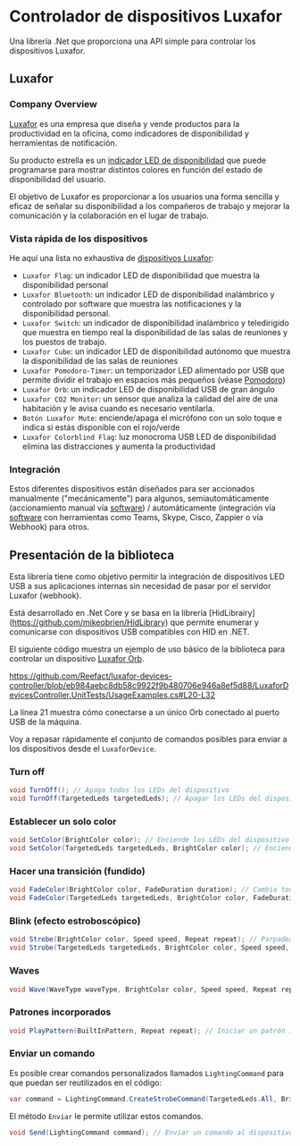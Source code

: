 # Controlador de dispositivos Luxafor

Una librería .Net que proporciona una API simple para controlar los dispositivos Luxafor.

## Luxafor

### Company Overview

[Luxafor](https://luxafor.com) es una empresa que diseña y vende productos para la productividad en la oficina, como indicadores de disponibilidad y herramientas de notificación. 

Su producto estrella es un [indicador LED de disponibilidad](https://luxafor.com/product/flag) que puede programarse para mostrar distintos colores en función del estado de disponibilidad del usuario. 

El objetivo de Luxafor es proporcionar a los usuarios una forma sencilla y eficaz de señalar su disponibilidad a los compañeros de trabajo y mejorar la comunicación y la colaboración en el lugar de trabajo.

### Vista rápida de los dispositivos

He aquí una lista no exhaustiva de [dispositivos Luxafor](https://luxafor.com/products):

- `Luxafor Flag`: un indicador LED de disponibilidad que muestra la disponibilidad personal
- `Luxafor Bluetooth`: un indicador LED de disponibilidad inalámbrico y controlado por software que muestra las notificaciones y la disponibilidad personal.
- `Luxafor Switch`: un indicador de disponibilidad inalámbrico y teledirigido que muestra en tiempo real la disponibilidad de las salas de reuniones y los puestos de trabajo.
- `Luxafor Cube`: un indicador LED de disponibilidad autónomo que muestra la disponibilidad de las salas de reuniones
- `Luxafor Pomodoro-Timer`: un temporizador LED alimentado por USB que permite dividir el trabajo en espacios más pequeños (véase [Pomodoro](https://reefact.net/craftsmanship/tools/pomodoro))
- `Luxafor Orb`: un indicador LED de disponibilidad USB de gran ángulo
- `Luxafor CO2 Monitor`: un sensor que analiza la calidad del aire de una habitación y le avisa cuando es necesario ventilarla.
- `Botón Luxafor Mute`: enciende/apaga el micrófono con un solo toque e indica si estás disponible con el rojo/verde
- `Luxafor Colorblind Flag`: luz monocroma USB LED de disponibilidad elimina las distracciones y aumenta la productividad

### Integración

Estos diferentes dispositivos están diseñados para ser accionados manualmente ("mecánicamente") para algunos, semiautomáticamente (accionamiento manual vía [software](https://luxaformanual.com)) / automáticamente (integración vía [software](https://luxaformanual.com) con herramientas como Teams, Skype, Cisco, Zappier o vía Webhook) para otros. 

## Presentación de la biblioteca

Esta librería tiene como objetivo permitir la integración de dispositivos LED USB a sus aplicaciones internas sin necesidad de pasar por el servidor Luxafor (webhook).

Está desarrollado en .Net Core y se basa en la librería [HidLibrairy] (https://github.com/mikeobrien/HidLibrary) que permite enumerar y comunicarse con dispositivos USB compatibles con HID en .NET.

El siguiente código muestra un ejemplo de uso básico de la biblioteca para controlar un dispositivo [Luxafor Orb](https://luxafor.com/product/orb/).

https://github.com/Reefact/luxafor-devices-controller/blob/eb984aebc8db58c9922f9b480706e946a8ef5d88/LuxaforDevicesController.UnitTests/UsageExamples.cs#L20-L32

La línea 21 muestra cómo conectarse a un único Orb conectado al puerto USB de la máquina.

Voy a repasar rápidamente el conjunto de comandos posibles para enviar a los dispositivos desde el `LuxaforDevice`.

### Turn off

```csharp
void TurnOff(); // Apaga todos los LEDs del dispositivo
void TurnOff(TargetedLeds targetedLeds); // Apagar los LEDs del dispositivo apuntado
```

### Establecer un solo color

```csharp
void SetColor(BrightColor color); // Enciende los LEDs del dispositivo en un color personalizado.
void SetColor(TargetedLeds targetedLeds, BrightColor color); // Enciende los LEDs del dispositivo targeted en un color personalizado.
```

### Hacer una transición (fundido)

```csharp
void FadeColor(BrightColor color, FadeDuration duration); // Cambia todos los LEDs del dispositivo a un color personalizado
void FadeColor(TargetedLeds targetedLeds, BrightColor color, FadeDuration duration); // Transición de los LEDs del dispositivo a un color personalizado
```

### Blink (efecto estroboscópico)

```csharp
void Strobe(BrightColor color, Speed speed, Repeat repeat); // Parpadea todos los LEDs del dispositivo en un color personalizado.
void Strobe(TargetedLeds targetedLeds, BrightColor color, Speed speed, Repeat repeat); // Hace parpadear los LEDs del dispositivo objetivo en un color personalizado
```

### Waves

```csharp
void Wave(WaveType waveType, BrightColor color, Speed speed, Repeat repeat); // Inicia un patrón de onda que se dirige a todos los LEDs del dispositivo basándose en un color personalizado.
```

### Patrones incorporados

```csharp
void PlayPattern(BuiltInPattern, Repeat repeat); // Iniciar un patrón incorporado que apunte a todos los LEDs del dispositivo.
```

### Enviar un comando

Es posible crear comandos personalizados llamados `LightingCommand` para que puedan ser reutilizados en el código:

```csharp
var command = LightingCommand.CreateStrobeCommand(TargetedLeds.All, BrightColor.Yellow, Speed.FromByte(20), Repeat.Count(3));
```

El método `Enviar` le permite utilizar estos comandos.

```csharp
void Send(LightingCommand command); // Enviar un comando al dispositivo
```
